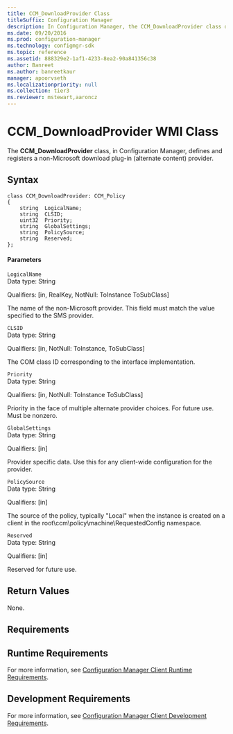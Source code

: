 ```yaml
---
title: CCM_DownloadProvider Class
titleSuffix: Configuration Manager
description: In Configuration Manager, the CCM_DownloadProvider class defines and registers a non-Microsoft download plug-in (alternate content) provider.
ms.date: 09/20/2016
ms.prod: configuration-manager
ms.technology: configmgr-sdk
ms.topic: reference
ms.assetid: 888329e2-1af1-4233-8ea2-90a841356c38
author: Banreet
ms.author: banreetkaur
manager: apoorvseth
ms.localizationpriority: null
ms.collection: tier3
ms.reviewer: mstewart,aaroncz 
---
```

# CCM_DownloadProvider WMI Class
The **CCM_DownloadProvider** class, in Configuration Manager, defines and registers a non-Microsoft download plug-in (alternate content) provider.  

## Syntax  

```  
class CCM_DownloadProvider: CCM_Policy  
{  
    string  LogicalName;  
    string  CLSID;   
    uint32  Priority;   
    string  GlobalSettings; 
    string  PolicySource;
    string  Reserved;   
};  

```  

#### Parameters  
 `LogicalName`  
 Data type: String  

 Qualifiers: [in, RealKey, NotNull: ToInstance ToSubClass]  

 The name of the non-Microsoft provider. This field must match the value specified to the SMS provider.  

 `CLSID`  
 Data type: String  

 Qualifiers: [in, NotNull: ToInstance, ToSubClass]  

 The COM class ID corresponding to the interface implementation.  

 `Priority`  
 Data type: String  

 Qualifiers: [in, NotNull: ToInstance ToSubClass]  

 Priority in the face of multiple alternate provider choices. For future use. Must be nonzero.  

 `GlobalSettings`  
 Data type: String  

 Qualifiers: [in]  

 Provider specific data. Use this for any client-wide configuration for the provider.  

 `PolicySource`  
 Data type: String  

 Qualifiers: [in]  

 The source of the policy, typically "Local" when the instance is created on a client in the root\ccm\policy\machine\RequestedConfig namespace.  

 `Reserved`  
 Data type: String  

 Qualifiers: [in]  

 Reserved for future use.  

## Return Values  
 None.  

## Requirements  

## Runtime Requirements  
 For more information, see [Configuration Manager Client Runtime Requirements](../../../../../develop/core/reqs/client-runtime-requirements.md).  

## Development Requirements  
 For more information, see [Configuration Manager Client Development Requirements](../../../../../develop/core/reqs/client-development-requirements.md).  
